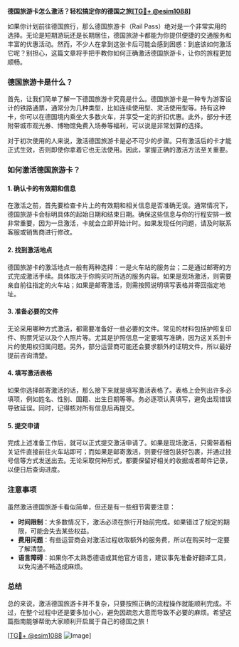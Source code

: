 **德国旅游卡怎么激活？轻松搞定你的德国之旅[[TG💪+ @esim1088](https://t.me/s/esim1088)]**

如果你计划前往德国旅行，那么德国旅游卡（Rail Pass）绝对是一个非常实用的选择。无论是短期游玩还是长期居住，德国旅游卡都能为你提供便捷的交通服务和丰富的优惠活动。然而，不少人在拿到这张卡后可能会感到困惑：到底该如何激活它呢？别担心，这篇文章将手把手教你如何正确激活德国旅游卡，让你的旅程更加顺畅。

### 德国旅游卡是什么？

首先，让我们简单了解一下德国旅游卡究竟是什么。德国旅游卡是一种专为游客设计的铁路通票，通常分为几种类型，比如连续使用型、灵活使用型等。持有这种卡，你可以在德国境内乘坐大多数火车，并享受一定的折扣优惠。此外，部分卡还附带城市观光券、博物馆免费入场券等福利，可以说是非常划算的选择。

对于初次使用的人来说，激活德国旅游卡是必不可少的步骤。只有激活后的卡才能正式生效，否则即使你拿着它也无法使用。因此，掌握正确的激活方法至关重要。

### 如何激活德国旅游卡？

#### 1. 确认卡的有效期和信息

在激活之前，首先要检查卡片上的有效期和相关信息是否准确无误。通常情况下，德国旅游卡会标明具体的起始日期和结束日期。确保这些信息与你的行程安排一致非常重要，因为一旦激活，卡就会立即开始计时。如果发现任何问题，请及时联系客服或销售商进行修改。

#### 2. 找到激活地点

德国旅游卡的激活地点一般有两种选择：一是火车站的服务台；二是通过邮寄的方式完成激活手续。具体取决于你购买时所选的服务内容。如果是现场激活，则需要亲自前往指定的火车站；如果是邮寄激活，则需按照说明填写表格并寄回指定地址。

#### 3. 准备必要的文件

无论采用哪种方式激活，都需要准备好一些必要的文件。常见的材料包括护照复印件、购票凭证以及个人照片等。尤其是护照信息一定要填写准确，因为这关系到卡片的使用权归属问题。另外，部分运营商可能还会要求额外的证明文件，所以最好提前咨询清楚。

#### 4. 填写激活表格

如果你选择邮寄激活的话，那么接下来就是填写激活表格了。表格上会列出许多必填项，例如姓名、性别、国籍、出生日期等等。务必逐项认真填写，避免出现错误导致延误。同时，记得核对所有信息后再提交。

#### 5. 提交申请

完成上述准备工作后，就可以正式提交激活申请了。如果是现场激活，只需带着相关证件直接前往火车站即可；而如果是邮寄激活，则要仔细包装好包裹，并通过挂号信等方式发送出去。无论采取何种形式，都要保留好相关的收据或者邮件记录，以便日后查询进度。

### 注意事项

虽然激活德国旅游卡看似简单，但还是有一些细节需要注意：

- **时间限制**：大多数情况下，激活必须在旅行开始前完成。如果错过了规定的期限，可能会失去某些权益。
- **费用问题**：有些运营商会对激活过程收取额外的服务费，所以在购买时一定要了解清楚。
- **语言障碍**：如果你不太熟悉德语或其他官方语言，建议事先准备好翻译工具，以免沟通不畅造成麻烦。

### 总结

总的来说，激活德国旅游卡并不复杂，只要按照正确的流程操作就能顺利完成。不过，在整个过程中还是要多加小心，避免因疏忽大意而导致不必要的麻烦。希望这篇指南能够帮助大家顺利开启属于自己的德国之旅！

[[TG💪+ @esim1088](https://t.me/s/esim1088) ![Image](https://i.postimg.cc/4NQfJmqS/Snipaste-2025-05-13-00-14-12.png)]